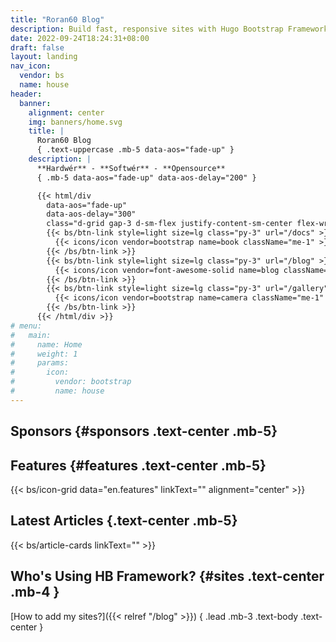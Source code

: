 ```yaml
---
title: "Roran60 Blog"
description: Build fast, responsive sites with Hugo Bootstrap Framework
date: 2022-09-24T18:24:31+08:00
draft: false
layout: landing
nav_icon:
  vendor: bs
  name: house
header:
  banner:
    alignment: center
    img: banners/home.svg
    title: |
      Roran60 Blog
      { .text-uppercase .mb-5 data-aos="fade-up" }
    description: |
      **Hardwér** - **Softwér** - **Opensource**
      { .mb-5 data-aos="fade-up" data-aos-delay="200" }

      {{< html/div
        data-aos="fade-up"
        data-aos-delay="300"
        class="d-grid gap-3 d-sm-flex justify-content-sm-center flex-wrap" >}}
        {{< bs/btn-link style=light size=lg class="py-3" url="/docs" >}}
          {{< icons/icon vendor=bootstrap name=book className="me-1" >}} Wiki
        {{< /bs/btn-link >}}
        {{< bs/btn-link style=light size=lg class="py-3" url="/blog" >}}
          {{< icons/icon vendor=font-awesome-solid name=blog className="me-1" >}} Blog
        {{< /bs/btn-link >}}
        {{< bs/btn-link style=light size=lg class="py-3" url="/gallery" >}}
          {{< icons/icon vendor=bootstrap name=camera className="me-1" >}} Galéria
        {{< /bs/btn-link >}}
      {{< /html/div >}}
# menu:
#   main:
#     name: Home
#     weight: 1
#     params:
#       icon:
#         vendor: bootstrap
#         name: house
---
```


## Sponsors {#sponsors .text-center .mb-5}



## Features {#features .text-center .mb-5}

{{< bs/icon-grid data="en.features" linkText="" alignment="center" >}}

## Latest Articles {.text-center .mb-5}

{{< bs/article-cards linkText="" >}}

## Who's Using HB Framework? {#sites .text-center .mb-4 }

[How to add my sites?]({{< relref "/blog" >}})
{ .lead .mb-3 .text-body .text-center }

